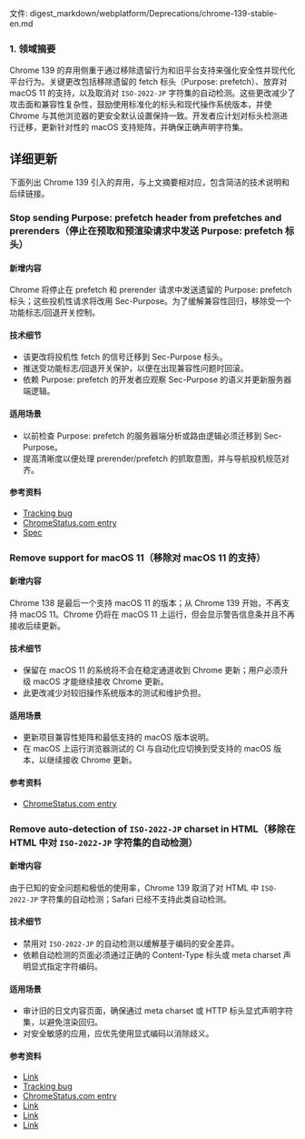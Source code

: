 文件: digest_markdown/webplatform/Deprecations/chrome-139-stable-en.md

### 1. 领域摘要

Chrome 139 的弃用侧重于通过移除遗留行为和旧平台支持来强化安全性并现代化平台行为。关键更改包括移除遗留的 fetch 标头（Purpose: prefetch）、放弃对 macOS 11 的支持，以及取消对 `ISO-2022-JP` 字符集的自动检测。这些更改减少了攻击面和兼容性复杂性，鼓励使用标准化的标头和现代操作系统版本，并使 Chrome 与其他浏览器的更安全默认设置保持一致。开发者应计划对标头检测进行迁移，更新针对性的 macOS 支持矩阵，并确保正确声明字符集。

## 详细更新

下面列出 Chrome 139 引入的弃用，与上文摘要相对应，包含简洁的技术说明和后续链接。

### Stop sending Purpose: prefetch header from prefetches and prerenders（停止在预取和预渲染请求中发送 Purpose: prefetch 标头）

#### 新增内容
Chrome 将停止在 prefetch 和 prerender 请求中发送遗留的 Purpose: prefetch 标头；这些投机性请求将改用 Sec-Purpose。为了缓解兼容性回归，移除受一个功能标志/回退开关控制。

#### 技术细节
- 该更改将投机性 fetch 的信号迁移到 Sec-Purpose 标头。
- 推送受功能标志/回退开关保护，以便在出现兼容性问题时回滚。
- 依赖 Purpose: prefetch 的开发者应观察 Sec-Purpose 的语义并更新服务器端逻辑。

#### 适用场景
- 以前检查 Purpose: prefetch 的服务器端分析或路由逻辑必须迁移到 Sec-Purpose。
- 提高清晰度以便处理 prerender/prefetch 的抓取意图，并与导航投机规范对齐。

#### 参考资料
- [Tracking bug](https://issues.chromium.org/issues/420724819)
- [ChromeStatus.com entry](https://chromestatus.com/feature/5088012836536320)
- [Spec](https://wicg.github.io/nav-speculation/prerendering.html#interaction-with-fetch)

### Remove support for macOS 11（移除对 macOS 11 的支持）

#### 新增内容
Chrome 138 是最后一个支持 macOS 11 的版本；从 Chrome 139 开始，不再支持 macOS 11。Chrome 仍将在 macOS 11 上运行，但会显示警告信息条并且不再接收后续更新。

#### 技术细节
- 保留在 macOS 11 的系统将不会在稳定通道收到 Chrome 更新；用户必须升级 macOS 才能继续接收 Chrome 更新。
- 此更改减少对较旧操作系统版本的测试和维护负担。

#### 适用场景
- 更新项目兼容性矩阵和最低支持的 macOS 版本说明。
- 在 macOS 上运行浏览器测试的 CI 与自动化应切换到受支持的 macOS 版本，以继续接收 Chrome 更新。

#### 参考资料
- [ChromeStatus.com entry](https://chromestatus.com/feature/4504090090143744)

### Remove auto-detection of `ISO-2022-JP` charset in HTML（移除在 HTML 中对 `ISO-2022-JP` 字符集的自动检测）

#### 新增内容
由于已知的安全问题和极低的使用率，Chrome 139 取消了对 HTML 中 `ISO-2022-JP` 字符集的自动检测；Safari 已经不支持此类自动检测。

#### 技术细节
- 禁用对 `ISO-2022-JP` 的自动检测以缓解基于编码的安全差异。
- 依赖自动检测的页面必须通过正确的 Content-Type 标头或 meta charset 声明显式指定字符编码。

#### 适用场景
- 审计旧的日文内容页面，确保通过 meta charset 或 HTTP 标头显式声明字符集，以避免渲染回归。
- 对安全敏感的应用，应优先使用显式编码以消除歧义。

#### 参考资料
- [Link](https://www.sonarsource.com/blog/encoding-differentials-why-charset-matters/)
- [Tracking bug](https://issues.chromium.org/issues/40089450)
- [ChromeStatus.com entry](https://chromestatus.com/feature/6576566521561088)
- [Link](https://creativecommons.org/licenses/by/4.0/)
- [Link](https://www.apache.org/licenses/LICENSE-2.0)
- [Link](https://developers.google.com/site-policies)
